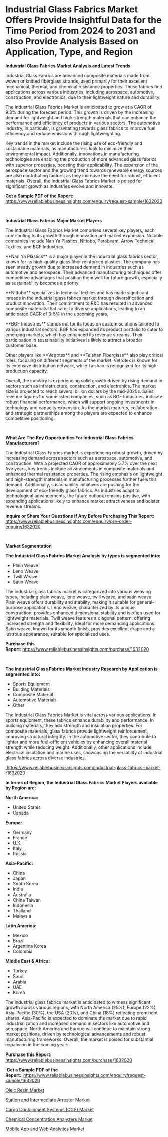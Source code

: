 <p><h1>Industrial Glass Fabrics Market Offers Provide Insightful Data for the Time Period from 2024 to 2031 and also Provide Analysis Based on Application, Type, and Region</h1></p><p><strong>Industrial Glass Fabrics Market Analysis and Latest Trends</strong></p>
<p><p>Industrial Glass Fabrics are advanced composite materials made from woven or knitted fiberglass strands, used primarily for their excellent mechanical, thermal, and chemical resistance properties. These fabrics find applications across various industries, including aerospace, automotive, construction, and electronics, due to their lightweight nature and durability.</p><p>The Industrial Glass Fabrics Market is anticipated to grow at a CAGR of 9.3% during the forecast period. This growth is driven by the increasing demand for lightweight and high-strength materials that can enhance the performance and efficiency of products in various sectors. The automotive industry, in particular, is gravitating towards glass fabrics to improve fuel efficiency and reduce emissions through lightweighting.</p><p>Key trends in the market include the rising use of eco-friendly and sustainable materials, as manufacturers look to minimize their environmental impact. Additionally, innovations in manufacturing technologies are enabling the production of more advanced glass fabrics with superior properties, boosting their applicability. The expansion of the aerospace sector and the growing trend towards renewable energy sources are also contributing factors, as they increase the need for robust, efficient materials. Overall, the Industrial Glass Fabrics Market is poised for significant growth as industries evolve and innovate.</p></p>
<p><strong>Get a Sample PDF of the Report:&nbsp;</strong> <a href="https://www.reliablebusinessinsights.com/enquiry/request-sample/1632020?utm_campaign=1119&utm_medium=2&utm_source=Github&utm_content=ia&utm_term=27102024&utm_id=industrial-glass-fabrics">https://www.reliablebusinessinsights.com/enquiry/request-sample/1632020</a></p>
<p>&nbsp;</p>
<p><strong>Industrial Glass Fabrics Major Market Players</strong></p>
<p><p>The Industrial Glass Fabrics Market comprises several key players, each contributing to its growth through innovation and market expansion. Notable companies include Nan Ya Plastics, Nittobo, Parabeam, Arrow Technical Textiles, and BGF Industries.</p><p>**Nan Ya Plastics** is a major player in the industrial glass fabrics sector, known for its high-quality glass fiber reinforced plastics. The company has seen steady growth due to increased demand in industries such as automotive and aerospace. Their advanced manufacturing techniques offer competitive advantages that position them well for future growth, especially as sustainability becomes a priority.</p><p>**Nittobo** specializes in technical textiles and has made significant inroads in the industrial glass fabrics market through diversification and product innovation. Their commitment to R&D has resulted in advanced composite materials that cater to diverse applications, leading to an anticipated CAGR of 3-5% in the upcoming years.</p><p>**BGF Industries** stands out for its focus on custom solutions tailored to various industrial sectors. BGF has expanded its product portfolio to cater to emerging markets, which has enhanced its revenue streams. Their participation in sustainability initiatives is likely to attract a broader customer base.</p><p>Other players like **Vetrotex** and **Taishan Fiberglass** also play critical roles, focusing on different segments of the market. Vetrotex is known for its extensive distribution network, while Taishan is recognized for its high-production capacity.</p><p>Overall, the industry is experiencing solid growth driven by rising demand in sectors such as infrastructure, construction, and electronics. The market size is projected to reach several billion dollars by the mid-2020s. Sales revenue figures for some listed companies, such as BGF Industries, indicate robust financial performance, which will support ongoing investments in technology and capacity expansion. As the market matures, collaboration and strategic partnerships among the players are expected to enhance competitive positioning.</p></p>
<p>&nbsp;</p>
<p><strong>What Are The Key Opportunities For Industrial Glass Fabrics Manufacturers?</strong></p>
<p><p>The Industrial Glass Fabrics market is experiencing robust growth, driven by increasing demand across sectors such as aerospace, automotive, and construction. With a projected CAGR of approximately 5.7% over the next five years, key trends include advancements in composite materials and enhanced thermal resistance properties. The rising emphasis on lightweight and high-strength materials in manufacturing processes further fuels this demand. Additionally, sustainability initiatives are pushing for the development of eco-friendly glass fabrics. As industries adapt to technological advancements, the future outlook remains positive, with expanding applications likely to enhance market attractiveness and bolster revenue streams.</p></p>
<p><strong>Inquire or Share Your Questions If Any Before Purchasing This Report:</strong> <a href="https://www.reliablebusinessinsights.com/enquiry/pre-order-enquiry/1632020?utm_campaign=1119&utm_medium=2&utm_source=Github&utm_content=ia&utm_term=27102024&utm_id=industrial-glass-fabrics">https://www.reliablebusinessinsights.com/enquiry/pre-order-enquiry/1632020</a></p>
<p>&nbsp;</p>
<p><strong>Market Segmentation</strong></p>
<p><strong>The Industrial Glass Fabrics Market Analysis by types is segmented into:</strong></p>
<p><ul><li>Plain Weave</li><li>Leno Weave</li><li>Twill Weave</li><li>Satin Weave</li></ul></p>
<p><p>The industrial glass fabrics market is categorized into various weaving types, including plain weave, leno weave, twill weave, and satin weave. Plain weave offers durability and stability, making it suitable for general-purpose applications. Leno weave, characterized by its unique construction, provides enhanced dimensional stability and is often used for lightweight materials. Twill weave features a diagonal pattern, offering increased strength and flexibility, ideal for more demanding applications. Satin weave, known for its smooth finish, provides excellent drape and a lustrous appearance, suitable for specialized uses.</p></p>
<p><strong>Purchase this Report:&nbsp;</strong><a href="https://www.reliablebusinessinsights.com/purchase/1632020?utm_campaign=1119&utm_medium=2&utm_source=Github&utm_content=ia&utm_term=27102024&utm_id=industrial-glass-fabrics">https://www.reliablebusinessinsights.com/purchase/1632020</a></p>
<p>&nbsp;</p>
<p><strong>The Industrial Glass Fabrics Market Industry Research by Application is segmented into:</strong></p>
<p><ul><li>Sports Equipment</li><li>Building Materials</li><li>Composite Material</li><li>Automotive Materials</li><li>Other</li></ul></p>
<p><p>The Industrial Glass Fabrics Market is vital across various applications. In sports equipment, these fabrics enhance durability and performance. In building materials, they add strength and insulation properties. For composite materials, glass fabrics provide lightweight reinforcement, improving structural integrity. In the automotive sector, they contribute to lighter and more fuel-efficient vehicles by enhancing overall material strength while reducing weight. Additionally, other applications include electrical insulation and marine uses, showcasing the versatility of industrial glass fabrics across diverse industries.</p></p>
<p><a href="https://www.reliablebusinessinsights.com/industrial-glass-fabrics-market-r1632020?utm_campaign=1119&utm_medium=2&utm_source=Github&utm_content=ia&utm_term=27102024&utm_id=industrial-glass-fabrics">&nbsp;https://www.reliablebusinessinsights.com/industrial-glass-fabrics-market-r1632020</a></p>
<p><strong>In terms of Region, the Industrial Glass Fabrics Market Players available by Region are:</strong></p>
<p>
    <p> <strong> North America: </strong>
        <ul>
            <li>United States</li>
            <li>Canada</li>
        </ul>
        </p> 
    <p> <strong> Europe: </strong>
        <ul>
            <li>Germany</li>
            <li>France</li>
            <li>U.K.</li>
            <li>Italy</li>
            <li>Russia</li>
        </ul>
        </p> 
    <p> <strong> Asia-Pacific: </strong>
        <ul>
            <li>China</li>
            <li>Japan</li>
            <li>South Korea</li>
            <li>India</li>
            <li>Australia</li>
            <li>China Taiwan</li>
            <li>Indonesia</li>
            <li>Thailand</li>
            <li>Malaysia</li>
        </ul>
        </p> 
    <p> <strong> Latin America: </strong>
        <ul>
            <li>Mexico</li>
            <li>Brazil</li>
            <li>Argentina Korea</li>
            <li>Colombia</li>
        </ul>
        </p> 
    <p> <strong> Middle East & Africa: </strong>
        <ul>
            <li>Turkey</li>
            <li>Saudi</li>
            <li>Arabia</li>
            <li>UAE</li>
            <li>Korea</li>
        </ul>
    </p>
    </p>
<p><p>The industrial glass fabrics market is anticipated to witness significant growth across various regions, with North America (25%), Europe (22%), Asia-Pacific (30%), the USA (20%), and China (18%) reflecting prominent shares. Asia-Pacific is expected to dominate the market due to rapid industrialization and increased demand in sectors like automotive and aerospace. North America and Europe will continue to maintain strong market positions, driven by technological advancements and robust manufacturing frameworks. Overall, the market is poised for substantial expansion in the coming years.</p></p>
<p><strong>Purchase this Report: </strong><a href="https://www.reliablebusinessinsights.com/purchase/1632020?utm_campaign=1119&utm_medium=2&utm_source=Github&utm_content=ia&utm_term=27102024&utm_id=industrial-glass-fabrics">https://www.reliablebusinessinsights.com/purchase/1632020</a></p>
<p>&nbsp;<strong>Get a Sample PDF of the Report:&nbsp;&nbsp;</strong><a href="https://www.reliablebusinessinsights.com/enquiry/request-sample/1632020?utm_campaign=1119&utm_medium=2&utm_source=Github&utm_content=ia&utm_term=27102024&utm_id=industrial-glass-fabrics">https://www.reliablebusinessinsights.com/enquiry/request-sample/1632020</a></p>
<p><strong></strong></p>
<p><p><a href="https://github.com/cydskenna/Market-Research-Report-List-1/blob/main/oleic-resin-market.md?utm_campaign=1119&utm_medium=2&utm_source=Github&utm_content=ia&utm_term=27102024&utm_id=industrial-glass-fabrics">Oleic Resin Market</a></p><p><a href="https://issuu.com/reportprime-2/docs/station-and-intermediate-arrester-m_573038523fe1dd?utm_campaign=1119&utm_medium=2&utm_source=Github&utm_content=ia&utm_term=27102024&utm_id=industrial-glass-fabrics">Station and Intermediate Arrester Market</a></p><p><a href="https://issuu.com/reportprime-2/docs/cargo-containment-systems-ccs-marke_0ae569ff74206f?utm_campaign=1119&utm_medium=2&utm_source=Github&utm_content=ia&utm_term=27102024&utm_id=industrial-glass-fabrics">Cargo Containment Systems (CCS) Market</a></p><p><a href="https://www.linkedin.com/pulse/chemical-concentration-analyzers-market2024-2031-industry-ojcue?utm_campaign=1119&utm_medium=2&utm_source=Github&utm_content=ia&utm_term=27102024&utm_id=industrial-glass-fabrics">Chemical Concentration Analyzers Market</a></p><p><a href="https://www.linkedin.com/pulse/exploring-mobile-app-web-analytics-market-dynamics-global-nsb9e?utm_campaign=1119&utm_medium=2&utm_source=Github&utm_content=ia&utm_term=27102024&utm_id=industrial-glass-fabrics">Mobile App and Web Analytics Market</a></p></p>